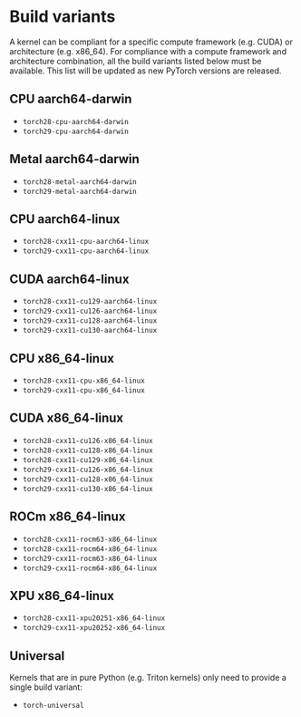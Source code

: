 # Build variants

A kernel can be compliant for a specific compute framework (e.g. CUDA) or
architecture (e.g. x86_64). For compliance with a compute framework and
architecture combination, all the build variants listed below must be
available. This list will be updated as new PyTorch versions are released.

## CPU aarch64-darwin

- `torch28-cpu-aarch64-darwin`
- `torch29-cpu-aarch64-darwin`

## Metal aarch64-darwin

- `torch28-metal-aarch64-darwin`
- `torch29-metal-aarch64-darwin`

## CPU aarch64-linux

- `torch28-cxx11-cpu-aarch64-linux`
- `torch29-cxx11-cpu-aarch64-linux`

## CUDA aarch64-linux

- `torch28-cxx11-cu129-aarch64-linux`
- `torch29-cxx11-cu126-aarch64-linux`
- `torch29-cxx11-cu128-aarch64-linux`
- `torch29-cxx11-cu130-aarch64-linux`

## CPU x86_64-linux

- `torch28-cxx11-cpu-x86_64-linux`
- `torch29-cxx11-cpu-x86_64-linux`

## CUDA x86_64-linux

- `torch28-cxx11-cu126-x86_64-linux`
- `torch28-cxx11-cu128-x86_64-linux`
- `torch28-cxx11-cu129-x86_64-linux`
- `torch29-cxx11-cu126-x86_64-linux`
- `torch29-cxx11-cu128-x86_64-linux`
- `torch29-cxx11-cu130-x86_64-linux`

## ROCm x86_64-linux

- `torch28-cxx11-rocm63-x86_64-linux`
- `torch28-cxx11-rocm64-x86_64-linux`
- `torch29-cxx11-rocm63-x86_64-linux`
- `torch29-cxx11-rocm64-x86_64-linux`

## XPU x86_64-linux

- `torch28-cxx11-xpu20251-x86_64-linux`
- `torch29-cxx11-xpu20252-x86_64-linux`

## Universal

Kernels that are in pure Python (e.g. Triton kernels) only need to provide
a single build variant:

- `torch-universal`

